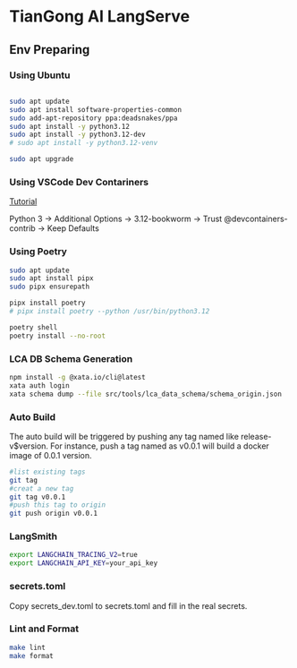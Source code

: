 
# TianGong AI LangServe

## Env Preparing

### Using Ubuntu

```bash

sudo apt update
sudo apt install software-properties-common
sudo add-apt-repository ppa:deadsnakes/ppa
sudo apt install -y python3.12
sudo apt install -y python3.12-dev
# sudo apt install -y python3.12-venv

sudo apt upgrade
```

### Using VSCode Dev Contariners

[Tutorial](https://code.visualstudio.com/docs/devcontainers/tutorial)

Python 3 -> Additional Options -> 3.12-bookworm -> Trust @devcontainers-contrib -> Keep Defaults

### Using Poetry

```bash
sudo apt update
sudo apt install pipx
sudo pipx ensurepath

pipx install poetry
# pipx install poetry --python /usr/bin/python3.12

poetry shell
poetry install --no-root
```

### LCA DB Schema Generation

```bash
npm install -g @xata.io/cli@latest
xata auth login
xata schema dump --file src/tools/lca_data_schema/schema_origin.json
```

### Auto Build

The auto build will be triggered by pushing any tag named like release-v$version. For instance, push a tag named as v0.0.1 will build a docker image of 0.0.1 version.

```bash
#list existing tags
git tag
#creat a new tag
git tag v0.0.1
#push this tag to origin
git push origin v0.0.1
```

### LangSmith

```bash
export LANGCHAIN_TRACING_V2=true
export LANGCHAIN_API_KEY=your_api_key
```

### secrets.toml

Copy secrets_dev.toml to secrets.toml and fill in the real secrets.

### Lint and Format

```bash
make lint
make format
```
